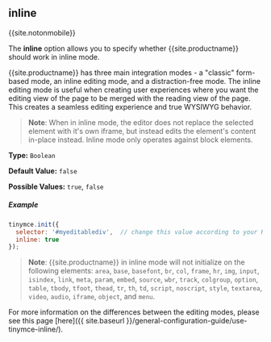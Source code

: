 
## inline

{{site.notonmobile}}

The **inline** option allows you to specify whether {{site.productname}} should work in inline mode.

{{site.productname}} has three main integration modes - a "classic" form-based mode, an inline editing mode, and a distraction-free mode. The inline editing mode is useful when creating user experiences where you want the editing view of the page to be merged with the reading view of the page. This creates a seamless editing experience and true WYSIWYG behavior.

> **Note**: When in inline mode, the editor does not replace the selected element with it's own iframe, but instead edits the element's content in-place instead. Inline mode only operates against block elements.

**Type:** `Boolean`

**Default Value:** `false`

**Possible Values:** `true`, `false`

##### Example

```js
tinymce.init({
  selector: '#myeditablediv',  // change this value according to your HTML
  inline: true
});
```
> **Note**: {{site.productname}} in inline mode will not initialize on the following elements: `area`, `base`, `basefont`, `br`, `col`, `frame`, `hr`, `img`, `input`, `isindex`, `link`, `meta`, `param`, `embed`, `source`, `wbr`, `track`, `colgroup`, `option`, `table`, `tbody`, `tfoot`, `thead`, `tr`, `th`, `td`, `script`, `noscript`, `style`, `textarea`, `video`, `audio`, `iframe`, `object`, and `menu`.

For more information on the differences between the editing modes, please see this page [here]({{ site.baseurl }}/general-configuration-guide/use-tinymce-inline/).
